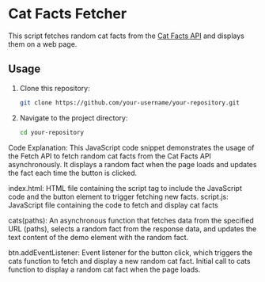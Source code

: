 # Cat Facts Fetcher

This script fetches random cat facts from the [Cat Facts API](https://cat-fact.herokuapp.com/facts) and displays them on a web page.

## Usage

1. Clone this repository:

   ```bash
   git clone https://github.com/your-username/your-repository.git

2. Navigate to the project directory:

    ```bash
    cd your-repository

Code Explanation:
This JavaScript code snippet demonstrates the usage of the Fetch API to fetch random cat facts from the Cat Facts API asynchronously. It displays a random fact when the page loads and updates the fact each time the button is clicked.

index.html: HTML file containing the script tag to include the JavaScript code and the button element to trigger fetching new facts.
script.js: JavaScript file containing the code to fetch and display cat facts

cats(paths): An asynchronous function that fetches data from the specified URL (paths), selects a random fact from the response data, and updates the text content of the demo element with the random fact.

btn.addEventListener: Event listener for the button click, which triggers the cats function to fetch and display a new random cat fact.
Initial call to cats function to display a random cat fact when the page loads.